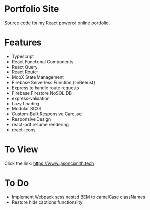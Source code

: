 # Portfolio Site

Source code for my React powered online portfolio.

# Features

- Typescript
- React Functional Components
- React Query
- React Router
- MobX State Management
- Firebase Serverless Function {onReeust}
- Express to handle route requests
- Firebase Firestore NoSQL DB
- express-validation
- Lazy Loading
- Modular SCSS
- Custom-Built Responsive Carousel
- Responsive Design
- react-pdf resume rendering
- react-icons

# To View

Click the link: https://www.jasoncsmith.tech

# To Do

- Implement Webpack scss nested BEM to camelCase classNames
- Restore hide captions functionality
